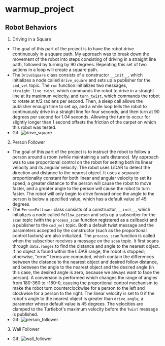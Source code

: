 # warmup_project

## Robot Behaviors
1) Driving in a Square
- The goal of this part of the project is to have the robot drive continuously in a square path. My approach was to break down the movement of the robot into steps consisting of driving in a straight line path, followed by turning by 90 degrees. Repeating this set of two actions in a loop will create a square path.
- The `DriveSquare` class consists of a constructor `__init__`, which initializes a node called `drive_square` and sets up a publisher for the `cmd_vel` topic. The `run` function initializes two messages, `straight_line_twist`, which commands the robot to drive in a straight line at its maximum velocity, and `turn_twist`, which commands the robot to rotate at π/2 radians per second. Then, a sleep call allows the publisher enough time to set up, and a while loop tells the robot to continuously drive in a straight line for four seconds, and then turn at 90 degrees per second for 1.04 seconds. Allowing the turn to occur for slightly longer than 1 second offsets the friction of the carpet on which this robot was tested.
- Gif: ![drive_square](gifs/drive_square.gif)

2) Person Follower
- The goal of this part of the project is to instruct the robot to follow a person around a room (while maintaining a safe distance). My approach was to use proportional control on the robot for setting both its linear velocity and its angular velocity. The robot uses LiDAR to detect the direction and distance to the nearest object. It uses a separate proportionality constant for both linear and angular velocity to set its speed; a greater distance to the person will cause the robot to move faster, and a greater angle to the person will cause the robot to turn faster. The robot will only begin to drive forward once the angle to the person is below a specified value, which has a default value of 45 degrees.
- The `PersonFollower` class consists of a constructor, ``__init__``, which initializes a node called `follow_person` and sets up a subscriber for the `scan` topic (with the `process_scan` function registered as a callback) and a publisher to the `cmd_vel` topic. Both a default twist message and the parameters accepted by the constructor (such as the proportional control factors) are also initialized. The `process_scan` function is called when the subscriber receives a message on the `scan` topic. It first scans through `data.ranges` to find the distance and angle to the nearest object. If no object is found within the LiDAR range, the robot is stopped; otherwise, "error" terms are computed, which contain the differences between the distance to the nearest object and desired follow distance, and between the angle to the nearest object and the desired angle (in this case, the desired angle is zero, because we always want to face the person). A conversion is performed which changes the range of angles from 180-360 to -180-0, causing the proportional control mechanism to make the robot turn counterclockwise for a person to the left and clockwise for a person to the right. The linear velocity is set to 0 if the robot's angle to the nearest object is greater than `drive_angle`, a parameter whose default value is 45 degrees. The velocities are clamped to the Turtlebot's maximum velocity before the `Twist` message is published.
- Gif: ![person_follower](gifs/person_follower.gif)

3) Wall Follower
- Gif: ![wall_follower](gifs/wall_follower.gif)
